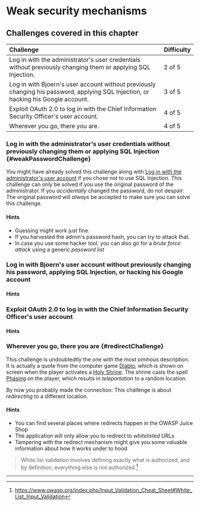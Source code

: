 # Weak security mechanisms

## Challenges covered in this chapter

| Challenge                                                                                                                          | Difficulty |
|:-----------------------------------------------------------------------------------------------------------------------------------|:-----------|
| Log in with the administrator's user credentials without previously changing them or applying SQL Injection.                       | 2 of 5     |
| Log in with Bjoern's user account without previously changing his password, applying SQL Injection, or hacking his Google account. | 3 of 5     |
| Exploit OAuth 2.0 to log in with the Chief Information Security Officer's user account.                                            | 4 of 5     |
| Wherever you go, there you are.                                                                                                    | 4 of 5     |

### Log in with the administrator's user credentials without previously changing them or applying SQL Injection {#weakPasswordChallenge}

You might have already solved this challenge along with
[Log in with the administrator's user account](sqli.md#loginAdminChallenge)
if you chose not to use SQL Injection. This challenge can only be solved
if you use the original password of the administrator. If you
_accidentally_ changed the password, do not despair: The original
password will _always_ be accepted to make sure you can solve this
challenge.

#### Hints

* Guessing might work just fine.
* If you harvested the admin's password hash, you can try to attack
  that.
* In case you use some hacker tool, you can also go for a _brute force
  attack_ using a generic _password list_

### Log in with Bjoern's user account without previously changing his password, applying SQL Injection, or hacking his Google account

#### Hints

### Exploit OAuth 2.0 to log in with the Chief Information Security Officer's user account

#### Hints

### Wherever you go, there you are {#redirectChallenge}

This challenge is undoubtedtly the one with the most ominous
description. It is actually a quote from the computer game
[Diablo](http://us.blizzard.com/en-us/games/legacy/), which is shown on
screen when the player activates a
[Holy Shrine](http://diablo.gamepedia.com/Shrines_(Diablo_I)). The
shrine casts the spell
[Phasing](http://diablo.gamepedia.com/Phasing_(Diablo_I)) on the player,
which results in _teleportation_ to a random location.

By now you probably made the connection: This challenge is about
_redirecting_ to a different location.

#### Hints

* You can find several places where redirects happen in the OWASP Juice
  Shop
* The application will only allow you to redirect to _whitelisted_ URLs
* Tampering with the redirect mechanism might give you some valuable
  information about how it works under to hood

> White list validation involves defining exactly what _is_ authorized,
> and by definition, everything else is not authorized.[^1]

----

[^1]: https://www.owasp.org/index.php/Input_Validation_Cheat_Sheet#White_List_Input_Validation
